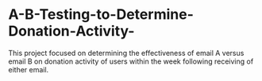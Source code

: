 # A-B-Testing-to-Determine-Donation-Activity-
This project focused on determining the effectiveness of email A versus email B on donation activity of users within the week following receiving of either email. 
